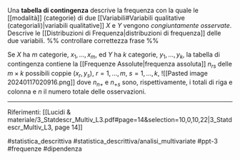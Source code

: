 Una **tabella di contingenza** descrive la frequenza con la quale le [[modalità]] (categorie) di due [[Variabili#Variabili qualitative (categoriali)|variabili qualitative]] $X$ e $Y$ vengono *congiuntamente osservate*.
Descrive le [[Distribuzioni di Frequenza|distribuzioni di frequenza]] delle due variabili. %% controllare correttezza frase %% 

Se $X$ ha $m$ categorie, $x_1, . . . , x_m$, ed $Y$ ha $k$ categorie, $y_1, . . . , y_k$, la tabella di contingenza contiene la [[Frequenze Assolute|frequenza assoluta]] $n_{rs}$ delle $m \times k$ possibili coppie $(x_r , y_s),\ r = 1, . . . , m,\ s = 1, . . . , k,$
![[Pasted image 20240117020916.png]]
dove $n_{n+}$ e $n_{+s}$ sono, rispettivamente, i totali di riga e colonna e $n$ il numero totale delle osservazioni.
***
Riferimenti:
[[Lucidi & materiale/3_Statdescr_Multiv_L3.pdf#page=14&selection=10,0,10,22|3_Statdescr_Multiv_L3, page 14]]

#statistica_descrittiva 
#statistica_descrittiva/analisi_multivariate 
#ppt-3 
#frequenze 
#dipendenza 